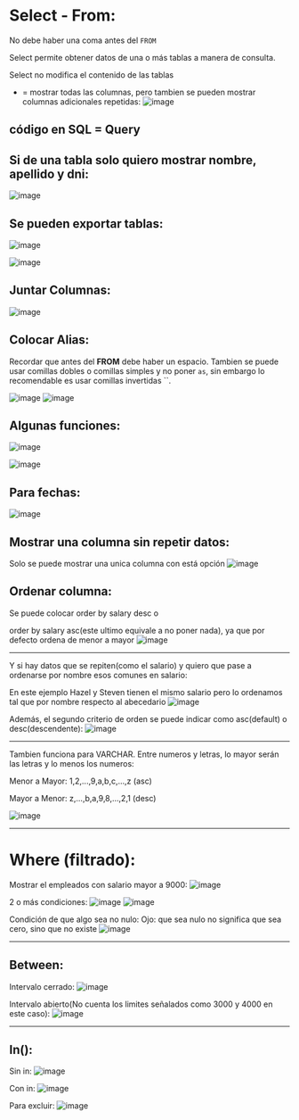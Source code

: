 # Select - From:
No debe haber una coma antes del `FROM`

Select permite obtener datos de una o más tablas a manera de consulta.

Select no modifica el contenido de las tablas

* = mostrar todas las columnas, pero tambien se pueden mostrar columnas adicionales repetidas:
![image](https://github.com/Pierohc/SELECT-SQL/assets/133154904/0838aa80-858f-4e13-a104-c158fd7846b2)


código en SQL = Query
-----------
## Si de una tabla solo quiero mostrar nombre, apellido y dni:
![image](https://github.com/Pierohc/SELECT-SQL/assets/133154904/9272cd88-d4f8-44e3-8220-05fe7c8edef3)

## Se pueden exportar tablas:
![image](https://github.com/Pierohc/SELECT-SQL/assets/133154904/332a9a1f-85f0-4764-89a7-f20b681cb0fe)

![image](https://github.com/Pierohc/SELECT-SQL/assets/133154904/518b67ee-71ae-479f-8ab4-71710c2c4d6d)

## Juntar Columnas:
![image](https://github.com/Pierohc/SELECT-SQL/assets/133154904/d6084f3d-a2f6-4c84-a636-5c0d95baf755)

## Colocar Alias: 
Recordar que antes del **FROM** debe haber un espacio.
Tambien se puede usar comillas dobles o comillas simples y no poner `as`, sin embargo lo recomendable es usar comillas invertidas ``.

![image](https://github.com/Pierohc/SELECT-SQL/assets/133154904/12c2b97a-fbd7-4f7c-9275-8b178df27794)
![image](https://github.com/Pierohc/SELECT-SQL/assets/133154904/e81d4cd6-7d36-47bd-b736-5b289f0bcadd)

## Algunas funciones:
![image](https://github.com/Pierohc/SELECT-SQL/assets/133154904/b9afd169-852e-4c2b-b6ed-e92df60b0bda)

![image](https://github.com/Pierohc/SELECT-SQL/assets/133154904/f5b7f80e-35a2-49ce-9655-0af367ed985b)

## Para fechas:
![image](https://github.com/Pierohc/SELECT-SQL/assets/133154904/352ae971-5787-4d32-b887-1cf79cc624d0)

## Mostrar una columna sin repetir datos:
Solo se puede mostrar una unica columna con está opción
![image](https://github.com/Pierohc/SELECT-SQL/assets/133154904/da996812-f913-4d95-b32d-97a5924c684e)

## Ordenar columna:
Se puede colocar order by salary desc o 

order by salary asc(este ultimo equivale a no poner nada), ya que por defecto ordena de menor a mayor
![image](https://github.com/Pierohc/SELECT-SQL/assets/133154904/77f95305-a039-42eb-aa1e-d558d9813af3)

---------------------

Y si hay datos que se repiten(como el salario) y quiero que pase a ordenarse por nombre esos comunes en salario:

En este ejemplo Hazel y Steven tienen el mismo salario pero lo ordenamos tal que por nombre respecto al abecedario
![image](https://github.com/Pierohc/SELECT-SQL/assets/133154904/62894fc1-e816-40c4-98e7-486c5171045f)

Además, el segundo criterio de orden se puede indicar como asc(default) o desc(descendente):
![image](https://github.com/Pierohc/SELECT-SQL/assets/133154904/9666c4c3-4d72-40e1-8045-0ee98cc839de)


-----------------

Tambien funciona para VARCHAR. Entre numeros y letras, lo mayor serán las letras y lo menos los numeros:

Menor a Mayor: 1,2,...,9,a,b,c,...,z (asc)

Mayor a Menor: z,...,b,a,9,8,...,2,1 (desc)

![image](https://github.com/Pierohc/SELECT-SQL/assets/133154904/0a4b8151-501b-42f1-98d0-33e5dd20e255)

-------

# Where (filtrado):
Mostrar el empleados con salario mayor a 9000:
![image](https://github.com/Pierohc/SELECT-SQL/assets/133154904/22a1cdd8-999a-4e5f-878a-216d4319ce17)

2 o más condiciones:
![image](https://github.com/Pierohc/SELECT-SQL/assets/133154904/7e894f9a-b0d3-4df9-92b8-2788d9cb5b29)
![image](https://github.com/Pierohc/SELECT-SQL/assets/133154904/b9a02c50-daa6-4e26-a98f-c10a4831dc9d)

Condición de que algo sea no nulo:
Ojo: que sea nulo no significa que sea cero, sino que no existe
![image](https://github.com/Pierohc/SELECT-SQL/assets/133154904/a928a791-475a-4509-9207-af49cef90db6)

-------------

## Between:
Intervalo cerrado:
![image](https://github.com/Pierohc/SELECT-SQL/assets/133154904/84e76778-25c3-4774-b2fc-175830245a79)

Intervalo abierto(No cuenta los limites señalados como 3000 y 4000 en este caso):
![image](https://github.com/Pierohc/SELECT-SQL/assets/133154904/615f0f2f-dcf6-4f01-ae2e-d3fe005b0584)

-------------------
## In():
Sin in:
![image](https://github.com/Pierohc/SELECT-SQL/assets/133154904/15460a43-0acb-40e0-aea0-c470dc3ddafd)

Con in:
![image](https://github.com/Pierohc/SELECT-SQL/assets/133154904/3221d065-9d0c-4afe-b7e8-a7edde440a76)

Para excluir:
![image](https://github.com/Pierohc/SELECT-SQL/assets/133154904/67b74c84-cdac-4450-a080-8ecec8e94289)
























